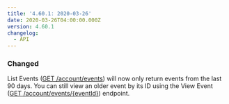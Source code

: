 ```yaml
---
title: '4.60.1: 2020-03-26'
date: 2020-03-26T04:00:00.000Z
version: 4.60.1
changelog:
  - API
---
```

### Changed

List Events ([GET /account/events](https://www.linode.com/docs/api/account/#events-list)) will now only return events from the last 90 days. You can still view an older event by its ID using the View Event ([GET /account/events/{eventId}](https://www.linode.com/docs/api/account/#event-view)) endpoint.
